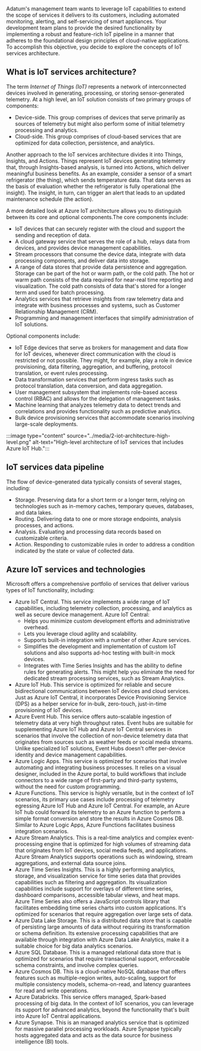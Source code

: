 ﻿Adatum's management team wants to leverage IoT capabilities to extend the scope of services it delivers to its customers, including automated monitoring, alerting, and self-servicing of smart appliances. Your development team plans to provide the desired functionality by implementing a robust and feature-rich IoT pipeline in a manner that adheres to the foundational design principles of cloud-native applications. To accomplish this objective, you decide to explore the concepts of IoT services architecture.

## What is IoT services architecture?

The term *Internet of Things (IoT)* represents a network of interconnected devices involved in generating, processing, or storing sensor-generated telemetry. At a high level, an IoT solution consists of two primary groups of components:

- Device-side. This group comprises of devices that serve primarily as sources of telemetry but might also perform some of initial telemetry processing and analytics.
- Cloud-side. This group comprises of cloud-based services that are optimized for data collection, persistence, and analytics.

Another approach to the IoT services architecture divides it into Things, Insights, and Actions. Things represent IoT devices generating telemetry that, through Insights-based analysis, is turned into Actions, which deliver meaningful business benefits. As an example, consider a sensor of a smart refrigerator (the thing), which sends temperature data. That data serves as the basis of evaluation whether the refrigerator is fully operational (the insight). The insight, in turn, can trigger an alert that leads to an updated maintenance schedule (the action).

A more detailed look at Azure IoT architecture allows you to distinguish between its core and optional components.The core components include:

- IoT devices that can securely register with the cloud and support the sending and reception of data.
- A cloud gateway service that serves the role of a hub, relays data from devices, and provides device management capabilities.
- Stream processors that consume the device data, integrate with data processing components, and deliver data into storage.
- A range of data stores that provide data persistence and aggregation. Storage can be part of the hot or warm path, or the cold path. The hot or warm path consists of the data required for near-real time reporting and visualization. The cold path consists of data that's stored for a longer term and used for batch processing.
- Analytics services that retrieve insights from raw telemetry data and integrate with business processes and systems, such as Customer Relationship Management (CRM).
- Programming and management interfaces that simplify administration of IoT solutions.

Optional components include:

- IoT Edge devices that serve as brokers for management and data flow for IoT devices, whenever direct communication with the cloud is restricted or not possible. They might, for example, play a role in device provisioning, data filtering, aggregation, and buffering, protocol translation, or event rules processing.
- Data transformation services that perform ingress tasks such as protocol translation, data conversion, and data aggregation.
- User management subsystem that implements role-based access control (RBAC) and allows for the delegation of management tasks.
- Machine learning that analyzes telemetry data to detect trends and correlations and provides functionality such as predictive analytics.
- Bulk device provisioning services that accommodate scenarios involving large-scale deployments.

:::image type="content" source="../media/2-iot-architecture-high-level.png" alt-text="High-level architecture of IoT services that includes Azure IoT Hub.":::

## IoT services data pipeline

The flow of device-generated data typically consists of several stages, including:

- Storage. Preserving data for a short term or a longer term, relying on technologies such as in-memory caches, temporary queues, databases, and data lakes.
- Routing. Delivering data to one or more storage endpoints, analysis processes, and actions.
- Analysis. Evaluating and processing data records based on customizable criteria.
- Action. Responding to customizable rules in order to address a condition indicated by the state or value of collected data.

## Azure IoT services and technologies

Microsoft offers a comprehensive portfolio of services that deliver various types of IoT functionality, including:

- Azure IoT Central. This service implements a wide range of IoT capabilities, including telemetry collection, processing, and analytics as well as secure device management. Azure IoT Central:
  - Helps you minimize custom development efforts and administrative overhead.
  - Lets you leverage cloud agility and scalability.
  - Supports built-in integration with a number of other Azure services.
  - Simplifies the development and implementation of custom IoT solutions and also supports ad-hoc testing with built-in mock devices.
  - Integrates with Time Series Insights and has the ability to define rules for generating alerts. This might help you eliminate the need for dedicated stream processing services, such as Stream Analytics.
- Azure IoT Hub. This service is optimized for reliable and secure bidirectional communications between IoT devices and cloud services. Just as Azure IoT Central, it incorporates Device Provisioning Service (DPS) as a helper service for in-bulk, zero-touch, just-in-time provisioning of IoT devices.
- Azure Event Hub. This service offers auto-scalable ingestion of telemetry data at very high throughput rates. Event hubs are suitable for supplementing Azure IoT Hub and Azure IoT Central services in scenarios that involve the collection of non-device telemetry data that originates from sources such as weather feeds or social media streams. Unlike specialized IoT solutions, Event Hubs doesn't offer per-device identity and device management capabilities.
- Azure Logic Apps. This service is optimized for scenarios that involve automating and integrating business processes. It relies on a visual designer, included in the Azure portal, to build workflows that include connectors to a wide range of first-party and third-party systems, without the need for custom programming.
- Azure Functions. This service is highly versatile, but in the context of IoT scenarios, its primary use cases include processing of telemetry egressing Azure IoT Hub and Azure IoT Central. For example, an Azure IoT hub could forward its telemetry to an Azure function to perform a simple format conversion and store the results in Azure Cosmos DB. Similar to Azure Logic Apps, Azure Functions facilitates business integration scenarios.
- Azure Stream Analytics. This is a real-time analytics and complex event-processing engine that is optimized for high volumes of streaming data that originates from IoT devices, social media feeds, and applications. Azure Stream Analytics supports operations such as windowing, stream aggregations, and external data source joins.
- Azure Time Series Insights. This is a highly performing analytics, storage, and visualization service for time series data that provides capabilities such as filtering and aggregation. Its visualization capabilities include support for overlays of different time series, dashboard comparisons, accessible tabular views, and heat maps. Azure Time Series also offers a JavaScript controls library that facilitates embedding time series charts into custom applications. It's optimized for scenarios that require aggregation over large sets of data.
- Azure Data Lake Storage. This is a distributed data store that is capable of persisting large amounts of data without requiring its transformation or schema definition. Its extensive processing capabilities that are available through integration with Azure Data Lake Analytics, make it a suitable choice for big data analytics scenarios.
- Azure SQL Database. This is a managed relational data store that is optimized for scenarios that require transactional support, enforceable schema constraints, and involve complex queries.
- Azure Cosmos DB. This is a cloud-native NoSQL database that offers features such as multiple-region writes, auto-scaling, support for multiple consistency models, schema-on-read, and latency guarantees for read and write operations.
- Azure Databricks. This service offers managed, Spark-based processing of big data. In the context of IoT scenarios, you can leverage its support for advanced analytics, beyond the functionality that's built into Azure IoT Central applications.
- Azure Synapse. This is an managed analytics service that is optimized for massive parallel processing workloads. Azure Synapse typically hosts aggregated data and acts as the data source for business intelligence (BI) tools.

